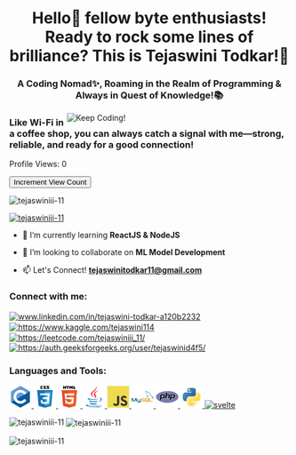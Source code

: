 <h1 align="center">Hello👋 fellow byte enthusiasts! Ready to rock some lines of brilliance? This is Tejaswini Todkar!🚀</h1>
<h3 align="center">A Coding Nomad✨, Roaming in the Realm of Programming & Always in Quest of Knowledge!📚</h3>
<img align="right" alt="Keep Coding!" width="400" src="https://imgs.search.brave.com/CKI21v0kbp52ioPzOINSUh87LRkMTrN2Nv-8PN8E5Ic/rs:fit:860:0:0/g:ce/aHR0cHM6Ly9naWZk/Yi5jb20vaW1hZ2Vz/L2hpZ2gvY29kaW5n/LWdpcmwtYW5pbWF0/aW9uLWZlN3Q0Z2Vq/dXJtdG9mOHYuZ2lm.gif">

<body>
    <h3>Like Wi-Fi in a coffee shop, you can always catch a signal with me—strong, reliable, and ready for a good connection!</h3>
    <p>Profile Views: <span id="profile-view-count">0</span></p>
    <button id="increment-button">Increment View Count</button>
</body>
        



<p align="left"> <img src="https://komarev.com/ghpvc/?username=tejaswiniii-11&label=Profile%20views&color=0e75b6&style=flat" alt="tejaswiniii-11" /> </p>

<p align="left"> <a href="https://github.com/ryo-ma/github-profile-trophy"><img src="https://github-profile-trophy.vercel.app/?username=tejaswiniii-11" alt="tejaswiniii-11" /></a> </p>

- 🌱 I’m currently learning **ReactJS & NodeJS**

- 👯 I’m looking to collaborate on **ML Model Development**

- 📫 Let's Connect! **tejaswinitodkar11@gmail.com**

<h3 align="left">Connect with me:</h3>
<p align="left">
<a href="https://linkedin.com/in/www.linkedin.com/in/tejaswini-todkar-a120b2232" target="blank"><img align="center" src="https://raw.githubusercontent.com/rahuldkjain/github-profile-readme-generator/master/src/images/icons/Social/linked-in-alt.svg" alt="www.linkedin.com/in/tejaswini-todkar-a120b2232" height="30" width="40" /></a>
<a href="https://kaggle.com/https://www.kaggle.com/tejaswini114" target="blank"><img align="center" src="https://raw.githubusercontent.com/rahuldkjain/github-profile-readme-generator/master/src/images/icons/Social/kaggle.svg" alt="https://www.kaggle.com/tejaswini114" height="30" width="40" /></a>
<a href="https://www.leetcode.com/https://leetcode.com/tejaswiniii_11/" target="blank"><img align="center" src="https://raw.githubusercontent.com/rahuldkjain/github-profile-readme-generator/master/src/images/icons/Social/leet-code.svg" alt="https://leetcode.com/tejaswiniii_11/" height="30" width="40" /></a>
<a href="https://auth.geeksforgeeks.org/user/https://auth.geeksforgeeks.org/user/tejaswinid4f5/" target="blank"><img align="center" src="https://raw.githubusercontent.com/rahuldkjain/github-profile-readme-generator/master/src/images/icons/Social/geeks-for-geeks.svg" alt="https://auth.geeksforgeeks.org/user/tejaswinid4f5/" height="30" width="40" /></a>
</p>

<h3 align="left">Languages and Tools:</h3>
<p align="left"> <a href="https://www.cprogramming.com/" target="_blank" rel="noreferrer"> <img src="https://raw.githubusercontent.com/devicons/devicon/master/icons/c/c-original.svg" alt="c" width="40" height="40"/> </a> <a href="https://www.w3schools.com/css/" target="_blank" rel="noreferrer"> <img src="https://raw.githubusercontent.com/devicons/devicon/master/icons/css3/css3-original-wordmark.svg" alt="css3" width="40" height="40"/> </a> <a href="https://www.w3.org/html/" target="_blank" rel="noreferrer"> <img src="https://raw.githubusercontent.com/devicons/devicon/master/icons/html5/html5-original-wordmark.svg" alt="html5" width="40" height="40"/> </a> <a href="https://www.java.com" target="_blank" rel="noreferrer"> <img src="https://raw.githubusercontent.com/devicons/devicon/master/icons/java/java-original.svg" alt="java" width="40" height="40"/> </a> <a href="https://developer.mozilla.org/en-US/docs/Web/JavaScript" target="_blank" rel="noreferrer"> <img src="https://raw.githubusercontent.com/devicons/devicon/master/icons/javascript/javascript-original.svg" alt="javascript" width="40" height="40"/> </a> <a href="https://www.mysql.com/" target="_blank" rel="noreferrer"> <img src="https://raw.githubusercontent.com/devicons/devicon/master/icons/mysql/mysql-original-wordmark.svg" alt="mysql" width="40" height="40"/> </a> <a href="https://www.php.net" target="_blank" rel="noreferrer"> <img src="https://raw.githubusercontent.com/devicons/devicon/master/icons/php/php-original.svg" alt="php" width="40" height="40"/> </a> <a href="https://www.python.org" target="_blank" rel="noreferrer"> <img src="https://raw.githubusercontent.com/devicons/devicon/master/icons/python/python-original.svg" alt="python" width="40" height="40"/> </a> <a href="https://svelte.dev" target="_blank" rel="noreferrer"> <img src="https://upload.wikimedia.org/wikipedia/commons/1/1b/Svelte_Logo.svg" alt="svelte" width="40" height="40"/> </a> </p>

<p><img align="left" src="https://github-readme-stats.vercel.app/api/top-langs?username=tejaswiniii-11&show_icons=true&locale=en&layout=compact" alt="tejaswiniii-11" /></p>

<p>&nbsp;<img align="center" src="https://github-readme-stats.vercel.app/api?username=tejaswiniii-11&show_icons=true&locale=en" alt="tejaswiniii-11" /></p>

<p><img align="center" src="https://github-readme-streak-stats.herokuapp.com/?user=tejaswiniii-11&" alt="tejaswiniii-11" /></p>
